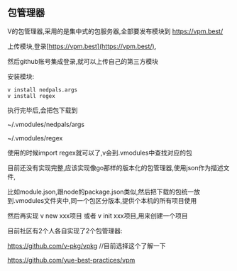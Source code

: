 ## 包管理器

V的包管理器,采用的是集中式的包服务器,全部要发布模块到 https://vpm.best/

上传模块,登录[https://vpm.best](https://vpm.best/),

然后github账号集成登录,就可以上传自己的第三方模块

安装模块:

```
v install nedpals.args
v install regex
```

执行完毕后,会把包下载到

~/.vmodules/nedpals/args

~/.vmodules/regex

使用的时候import regex就可以了,v会到.vmodules中查找对应的包

目前还没有实现完整,应该实现像go那样的版本化的包管理器,使用json作为描述文件,

比如module.json,跟node的package.json类似,然后把下载的包统一放到.vmodules文件夹中,同一个包区分版本,提供个本机的所有项目使用

然后再实现 v new xxx项目 或者 v init xxx项目,用来创建一个项目

目前社区有2个人各自实现了2个包管理器:

https://github.com/v-pkg/vpkg   //目前选择这个了解一下

https://github.com/yue-best-practices/vpm

